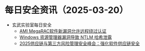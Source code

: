 # 每日安全资讯（2025-03-20）

- 玄武实验室每日安全
  - [AMI MegaRAC软件新漏洞允许远程绕过认证](https://cybersecuritynews.com/critical-ami-bmc-vulnerability/)
  - [Windows 资源管理器漏洞导致 NTLM 哈希泄露](https://cybersecuritynews.com/microsoft-windows-file-explorer-vulnerability-let-attackers/)
  - [2025供应链与第三方风险管理安全峰会：强化软件供应链安全](https://www.securityweek.com/virtual-event-today-supply-chain-third-party-risk-security-summit/)

